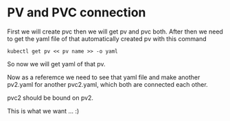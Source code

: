 # PV and PVC connection

First we will create pvc then we will get pv and pvc both.
After then we need to get the yaml file of that automatically created pv with this command

```
kubectl get pv << pv name >> -o yaml
```

So now we will get yaml of that pv.

Now as a referemce we need to see that yaml file and make another pv2.yaml for another pvc2.yaml, which both are connected each other.

pvc2 should be bound on pv2.

This is what we want ... :)